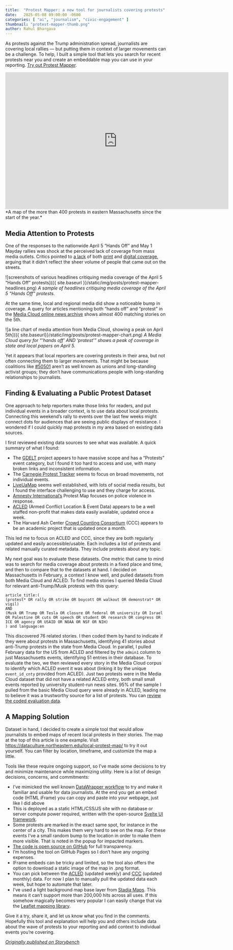 ```yaml
---
title:  "Protest Mapper: a new tool for journalists covering protests"
date:   2025-05-08 09:00:00 -0600
categories: [ "ai", "journalism", "civic-engagement" ]
thumbnail: "protest-mapper-thumb.png"
author: Rahul Bhargava
---
```


As protests against the Trump administration spread, journalists are covering local rallies — but putting them in context of larger movements can be a challenge. To help, I built a simple tool that lets you search for recent protests near you and create an embeddable map you can use in your reporting. [Try out Protest Mapper](https://dataculture.northeastern.edu/local-protest-map/).

<iframe title="Protest Mapper" aria-label="Map of 171 local protests" id="local-protest-mapper-embed" src="https://dataculture.northeastern.edu/local-protest-map/?v=1&s=ACLED&c=-71.11999511718751%2C42.40115038362433&z=10&r=20&sd=2025-01-01&ed=2025-05-02&w=700&h=350&i=pin&t=1&m=alidade-smooth&a=" width="700" height="430" frameborder="0" scrolling="no" data-external="1" style="border: none;"></iframe>
*A map of the more than 400 protests in eastern Massachusetts since the start of the year.*


## Media Attention to Protests

One of the responses to the nationwide April 5 “Hands Off” and May 1 Mayday rallies was shock at the perceived lack of coverage from mass media outlets. Critics pointed to [a lack](https://www.bostonglobe.com/2025/04/07/opinion/letters-to-the-editor-hands-off-protest-coverage/) of both [print](https://newrepublic.com/article/193683/print-media-downplay-mass-protests) and [digital coverage](https://thefederalist.com/2022/07/15/heres-why-the-media-dont-want-you-to-know-about-the-massive-protests-going-on-around-the-globe/), arguing that it didn’t reflect the sheer volume of people that came out on the streets.


![screenshots of various headlines critiquing media coverage of the April 5 “Hands Off” protests]({{ site.baseurl }}/static/img/posts/protest-mapper-headlines.png)
*A sample of headlines critiquing media coverage of the April 5 “Hands Off” protests.*

At the same time, local and regional media did show a noticeable bump in coverage. A query for articles mentioning both “hands off” and “protest” in the [Media Cloud online news archive](https://search.mediacloud.org/) shows almost 400 matching stories on the 5th.

![a line chart of media attention from Media Cloud, showing a peak on April 5th]({{ site.baseurl}}/static/img/posts/protest-mapper-chart.png)
*A Media Cloud query for “‘hands off’ AND ‘protest'” shows a peak of coverage in state and local papers on April 5.*

Yet it appears that local reporters are covering protests in their area, but not often connecting them to larger movements. That might be because coalitions like [#50501](https://www.fiftyfifty.one/) aren’t as well known as unions and long-standing activist groups; they don’t have communications people with long-standing relationships to journalists.

## Finding & Evaluating a Public Protest Dataset

One approach to help reporters make those links for readers, and put individual events in a broader context, is to use data about local protests. Connecting this weekend’s rally to events over the last few weeks might connect dots for audiences that are seeing public displays of resistance. I wondered if I could quickly map protests in my area based on existing data sources.

I first reviewed existing data sources to see what was available. A quick summary of what I found:
 * The [GDELT](https://www.gdeltproject.org/) project appears to have massive scope and has a “Protests” event category, but I found it too hard to access and use, with many broken links and inconsistent information.
 * The [Carnegie Protest Tracker](https://carnegieendowment.org/features/global-protest-tracker?lang=en) seems to focus on broad movements, not individual events.
 * [LiveUaMap](https://usprotests.liveuamap.com/) seems well established, with lots of social media results, but I found the interface challenging to use and they charge for access.
 * [Amnesty International’s](https://www.amnestyusa.org/protest-map-launch/) Protest Map focuses on police violence in response.
 * [ACLED](https://acleddata.com/) (Armed Conflict Location & Event Data) appears to be a well staffed non-profit that makes data easily available, updated once a week.
 * The Harvard Ash Center [Crowd Counting Consortium](https://ash.harvard.edu/programs/crowd-counting-consortium/#data) (CCC) appears to be an academic project that is updated once a month.

This led me to focus on ACLED and CCC, since they are both regularly updated and easily accessible/usable. Each includes a list of protests and related manually curated metadata. They include protests about any topic.

My next goal was to evaluate these datasets. One metric that came to mind was to search for media coverage about protests in a fixed place and time, and then to compare that to the datasets at hand. I decided on Massachusetts in February, a context I know well, and pulled datasets from both Media Cloud and ACLED. To find media stories I queried Media Cloud for relevant anti-Trump/Musk protests with this query:

```
article_title:(
(protest* OR rally OR strike OR boycott OR walkout OR demonstrat* OR vigil)  
AND 
(Musk OR Trump OR Tesla OR closure OR federal OR university OR Israel OR Palestine OR cuts OR speech OR student OR research OR congress OR ICE OR agency OR USAID OR NOAA OR NSF OR NIH)
) and language:en
```

This discovered 76 related stories. I then coded them by hand to indicate if they were about protests in Massachusetts, identifying 41 stories about anti-Trump protests in the state from Media Cloud. In parallel, I pulled February data for the US from ACLED and filtered by the `admin1` column to just Massachusetts events, identifying 51 entries in their database. To evaluate the two, we then reviewed every story in the Media Cloud corpus to identify which ACLED event it was about (linking it by the unique `event_id_cnty` provided from ACLED). Just two protests were in the Media Cloud dataset that did not have a related ACLED entry, both small small events reported by university student-run news sites. 95% of the sample I pulled from the basic Media Cloud query were already in ACLED, leading me to believe it was a trustworthy source for a list of protests. You can [review the coded evaluation data](https://docs.google.com/spreadsheets/d/1KWI7kUK0ZLZJs2SJl5FulZX_sKJRzhqO0CJPJvbzPL4/edit?usp=sharing).

## A Mapping Solution

Dataset in hand, I decided to create a simple tool that would allow journalists to embed maps of recent local protests in their stories. The map at the top of this article is one example. Visit https://dataculture.northeastern.edu/local-protest-map/ to try it out yourself. You can filter by location, timeframe, and customize the map a little. 

Tools like these require ongoing support, so I’ve made some decisions to try and minimize maintenance while maximizing utility. Here is a list of design decisions, concerns, and commitments:

 * I’ve mimicked the well known [DataWrapper workflow](https://www.datawrapper.de/) to try and make it familiar and usable for data journalists. At the end you get an embed code (HTML iFrame) you can copy and paste into your webpage, just like I did above
 * This is deployed as a static HTML/CSS/JS site with no database or server compute power required, written with the open-source [Svelte UI framework](https://svelte.dev/).
 * Some protests are marked in the exact same spot, for instance in the center of a city. This makes them very hard to see on the map. For these events I’ve a small random bump to the location in order to make them more visible. That is noted in the popup for impacted markers.
 * [The code is open source on GitHub](https://github.com/dataculturegroup/local-protest-map) for full transparency.
 * I’m hosting the tool on GitHub Pages so I don’t have any ongoing expenses.
 * IFrame embeds can be tricky and limited, so the tool also offers the option to download a static image of the map in .png format.
 * You can pick between the [ACLED](https://acleddata.com/) (updated weekly) and [CCC](https://ash.harvard.edu/programs/crowd-counting-consortium/) (updated monthly) data. For now I plan to manually pull the updated data each week, but hope to automate that later.
 * I’ve used a light background map base layer from [Stadia Maps](https://ash.harvard.edu/programs/crowd-counting-consortium/). This means it can’t support more than 200,000 hits across all uses. If this somehow magically becomes very popular I can easily change that via the [Leaflet mapping library](https://leafletjs.com/).

Give it a try, share it, and let us know what you find in the comments. Hopefully this tool and explanation will help you and others include data about the wave of protests to your reporting and add context to individual events you’re covering.

*[Originally published on Storybench](https://www.storybench.org/try-this-tool-to-map-protests-for-local-news/)*
